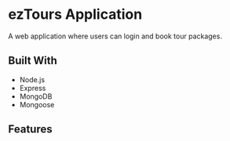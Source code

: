 # ezTours Application

A web application where users can login and book tour packages.

## Built With
- Node.js
- Express
- MongoDB
- Mongoose

## Features

